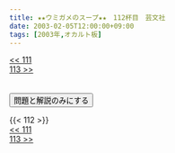 ```yaml
---
title: ★★ウミガメのスープ★★　112杯目　芸文社
date: 2003-02-05T12:00:00+09:00
tags: [2003年,オカルト板]
---
```

<div class="th_left"><a href="../111"><< 111</a></div>
<div class="th_right"><a href="../113">113 >></a></div>
<br><br>
<script src="../../js/cupsoup.js"></script>
<form>
<input type="button" value="問題と解説のみにする" onClick="toggleCupsoup()">
</form>
{{< 112 >}}
<div class="th_left"><a href="../111"><< 111</a></div>
<div class="th_right"><a href="../113">113 >></a></div>